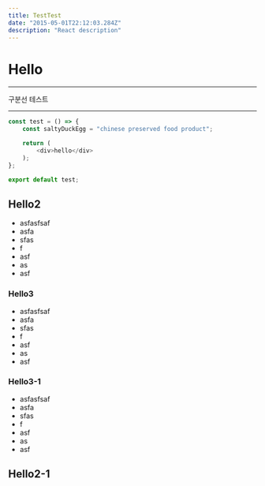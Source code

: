 ```yaml
---
title: TestTest
date: "2015-05-01T22:12:03.284Z"
description: "React description"
---
```


# Hello

***

구분선 테스트

***

```javascript
const test = () => {
    const saltyDuckEgg = "chinese preserved food product";

    return (
        <div>hello</div>
    );
};

export default test;
```


## Hello2
- asfasfsaf
- asfa
- sfas
- f
- asf
- as
- asf

### Hello3
 - asfasfsaf
 - asfa
 - sfas
 - f
 - asf
 - as
 - asf

### Hello3-1
- asfasfsaf
- asfa
- sfas
- f
- asf
- as
- asf

## Hello2-1


